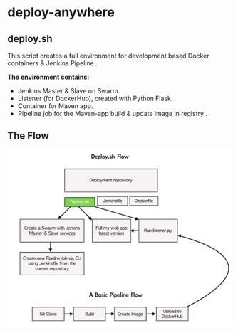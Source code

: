 # deploy-anywhere

## deploy.sh 
This script creates a full environment for development based Docker containers & Jenkins Pipeline .

**The environment contains:**
- Jenkins Master & Slave on Swarm.
- Listener (for DockerHub), created with Python Flask.
- Container for Maven app.
- Pipeline job for the Maven-app build & update image in registry .


## The Flow
![alt text](https://github.com/ShakedBraimok/deploy-anywhere/blob/master/img/flow.png)

